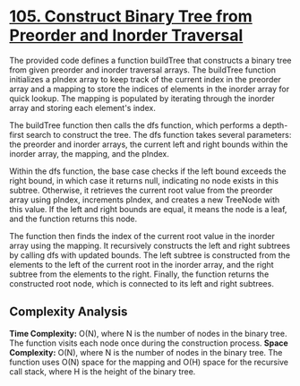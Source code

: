 # [105. Construct Binary Tree from Preorder and Inorder Traversal](https://leetcode.com/problems/construct-binary-tree-from-preorder-and-inorder-traversal/)

The provided code defines a function buildTree that constructs a binary tree from given preorder and inorder traversal arrays. The buildTree function initializes a pIndex array to keep track of the current index in the preorder array and a mapping to store the indices of elements in the inorder array for quick lookup. The mapping is populated by iterating through the inorder array and storing each element's index.

The buildTree function then calls the dfs function, which performs a depth-first search to construct the tree. The dfs function takes several parameters: the preorder and inorder arrays, the current left and right bounds within the inorder array, the mapping, and the pIndex.

Within the dfs function, the base case checks if the left bound exceeds the right bound, in which case it returns null, indicating no node exists in this subtree. Otherwise, it retrieves the current root value from the preorder array using pIndex, increments pIndex, and creates a new TreeNode with this value. If the left and right bounds are equal, it means the node is a leaf, and the function returns this node.

The function then finds the index of the current root value in the inorder array using the mapping. It recursively constructs the left and right subtrees by calling dfs with updated bounds. The left subtree is constructed from the elements to the left of the current root in the inorder array, and the right subtree from the elements to the right. Finally, the function returns the constructed root node, which is connected to its left and right subtrees.

## Complexity Analysis
**Time Complexity:** O(N), where N is the number of nodes in the binary tree. The function visits each node once during the construction process.
**Space Complexity:** O(N), where N is the number of nodes in the binary tree. The function uses O(N) space for the mapping and O(H) space for the recursive call stack, where H is the height of the binary tree.

```java